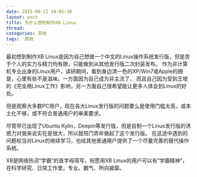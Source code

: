 ```yaml
---
date: 2015-08-12 10:02:30
layout: post
title: 为什么想到制作XB Linux
thread: 
categories: 其他
tags:  其他
---
```



最初想到制作XB Linux是因为自己想做一个中文的Linux操作系统发行版，但是苦于个人的实力与精力均有限，只能做到从其他发行版二次封装发布。
作为非计算机专业出身的Linux用户，读研期间，看到身边清一色的XP/Win7或Apple的拥趸，心里有些不是滋味。一方面因为自己成为非主流了，
而且自己因为受到王垠的《完全用Linux工作》影响，另一方面自己很希望能让更多人体会到Linux的好处。

但是观察大多数PC用户，现在各大Linux发行版的问题要么是使用门槛太高，或本土化不够，或不符合普通用户的审美要求。

尽管早已出现了Ubuntu Kylin，Deepin等发行版，但是自制一个Linux发行版的诱惑力对我来说实在是很大，所以就班门弄斧做起了这个发行版。
在这途中遇到的问题权当对Linux的继续学习，也给其他普通用户提供了一个尽量完善的替代操作系统。

XB是网络热词“学霸”的首字母简写，祝愿用XB Linux的用户可以有“学霸精神”，在科学研究、日常工作里，专业、霸气、所向披靡。